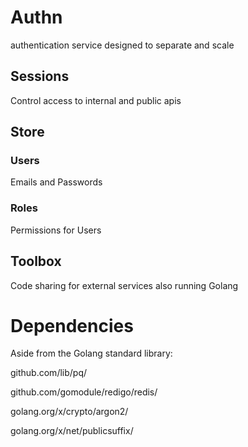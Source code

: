 # Authn

authentication service designed to separate and scale

## Sessions

Control access to internal and public apis

## Store

### Users

Emails and Passwords

### Roles

Permissions for Users 

## Toolbox

Code sharing for external services also running Golang

# Dependencies

Aside from the Golang standard library:

github.com/lib/pq/

github.com/gomodule/redigo/redis/

golang.org/x/crypto/argon2/

golang.org/x/net/publicsuffix/